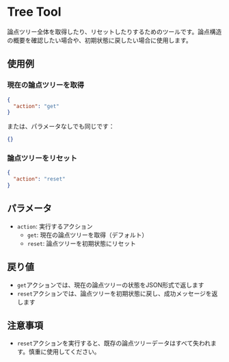 # Tree Tool

論点ツリー全体を取得したり、リセットしたりするためのツールです。論点構造の概要を確認したい場合や、初期状態に戻したい場合に使用します。

## 使用例

### 現在の論点ツリーを取得

```json
{
  "action": "get"
}
```

または、パラメータなしでも同じです：

```json
{}
```

### 論点ツリーをリセット

```json
{
  "action": "reset"
}
```

## パラメータ

- `action`: 実行するアクション
  - `get`: 現在の論点ツリーを取得（デフォルト）
  - `reset`: 論点ツリーを初期状態にリセット

## 戻り値

- `get`アクションでは、現在の論点ツリーの状態をJSON形式で返します
- `reset`アクションでは、論点ツリーを初期状態に戻し、成功メッセージを返します

## 注意事項

- `reset`アクションを実行すると、既存の論点ツリーデータはすべて失われます。慎重に使用してください。